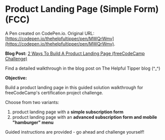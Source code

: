 # Product Landing Page (Simple Form) (FCC)

A Pen created on CodePen.io. Original URL: [https://codepen.io/thehelpfultipper/pen/MWQrWmv](https://codepen.io/thehelpfultipper/pen/MWQrWmv).

**Blog Post:** [2 Ways To Build A Product Landing Page (freeCodeCamp Challenge)](https://thehelpfultipper.com/2-ways-to-build-a-product-landing-page-freecodecamp-challenge/)

Find a detailed walkthrough in the blog post on The Helpful Tipper blog (^_^)

**Objective:**

Build a product landing page in this guided solution walkthrough for freeCodeCamp's certification project challenge. 

Choose from two variants: 

1. product landing page with a **simple subscription form**
2. product landing page with an **advanced subscription form and mobile "hamburger" menu**

Guided instructions are provided - go ahead and challenge yourself!
